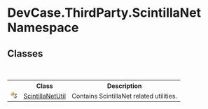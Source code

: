 # DevCase.ThirdParty.ScintillaNet Namespace
 




## Classes
&nbsp;<table><tr><th></th><th>Class</th><th>Description</th></tr><tr><td>![Public class](media/pubclass.gif "Public class")</td><td><a href="T_DevCase_ThirdParty_ScintillaNet_ScintillaNetUtil">ScintillaNetUtil</a></td><td>
Contains ScintillaNet related utilities.</td></tr></table>&nbsp;
